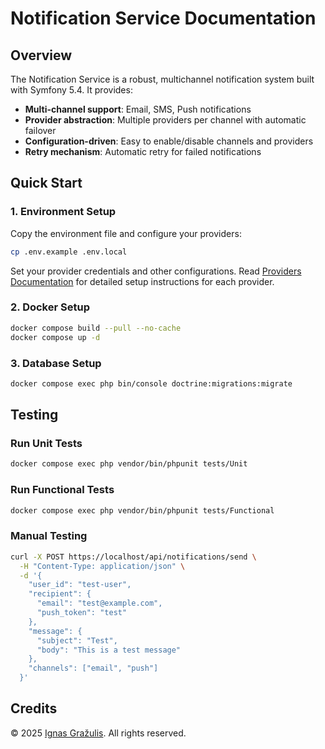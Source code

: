 # Notification Service Documentation

## Overview

The Notification Service is a robust, multichannel notification system built with Symfony 5.4. It provides:

- **Multi-channel support**: Email, SMS, Push notifications
- **Provider abstraction**: Multiple providers per channel with automatic failover
- **Configuration-driven**: Easy to enable/disable channels and providers
- **Retry mechanism**: Automatic retry for failed notifications

## Quick Start

### 1. Environment Setup

Copy the environment file and configure your providers:

```bash
cp .env.example .env.local
```

Set your provider credentials and other configurations. Read [Providers Documentation](./docs/providers.md) for detailed setup instructions for each provider.

### 2. Docker Setup

```bash
docker compose build --pull --no-cache
docker compose up -d
```

### 3. Database Setup

```bash
docker compose exec php bin/console doctrine:migrations:migrate
```

## Testing

### Run Unit Tests

```bash
docker compose exec php vendor/bin/phpunit tests/Unit
```

### Run Functional Tests

```bash
docker compose exec php vendor/bin/phpunit tests/Functional
```

### Manual Testing

```bash
curl -X POST https://localhost/api/notifications/send \
  -H "Content-Type: application/json" \
  -d '{
    "user_id": "test-user",
    "recipient": {
      "email": "test@example.com",
      "push_token": "test"
    },
    "message": {
      "subject": "Test",
      "body": "This is a test message"
    },
    "channels": ["email", "push"]
  }'
```

## Credits

© 2025 [Ignas Gražulis](https://github.com/GrazulisIgnas). All rights reserved.
